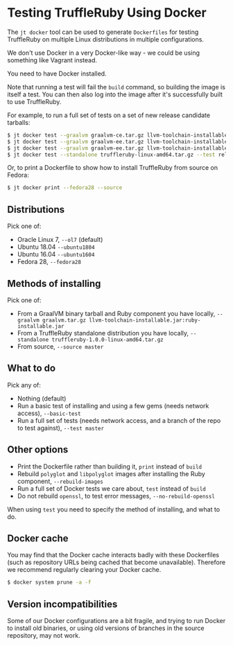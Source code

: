 # Testing TruffleRuby Using Docker

The `jt docker` tool can be used to generate `Dockerfiles` for testing
TruffleRuby on multiple Linux distributions in multiple configurations.

We don't use Docker in a very Docker-like way - we could be using something like
Vagrant instead.

You need to have Docker installed.

Note that running a test will fail the `build` command, so building the image
is itself a test. You can then also log into the image after it's successfully
built to use TruffleRuby.

For example, to run a full set of tests on a set of new release candidate tarballs:

```bash
$ jt docker test --graalvm graalvm-ce.tar.gz llvm-toolchain-installable.jar:ruby-installable-ce.jar --test release_branch
$ jt docker test --graalvm graalvm-ee.tar.gz llvm-toolchain-installable.jar:ruby-installable-ee.jar --test release_branch
$ jt docker test --graalvm graalvm-ee.tar.gz llvm-toolchain-installable.jar:ruby-installable-ee.jar --rebuild-images native-image-installable-ee.jar --test release_branch
$ jt docker test --standalone truffleruby-linux-amd64.tar.gz --test release_branch
```

Or, to print a Dockerfile to show how to install TruffleRuby from source on
Fedora:

```bash
$ jt docker print --fedora28 --source
```

## Distributions

Pick one of:

* Oracle Linux 7, `--ol7` (default)
* Ubuntu 18.04 `--ubuntu1804`
* Ubuntu 16.04 `--ubuntu1604`
* Fedora 28, `--fedora28`

## Methods of installing

Pick one of:

* From a GraalVM binary tarball and Ruby component you have locally, `--graalvm graalvm.tar.gz llvm-toolchain-installable.jar:ruby-installable.jar`
* From a TruffleRuby standalone distribution you have locally, `--standalone truffleruby-1.0.0-linux-amd64.tar.gz`
* From source, `--source master`

## What to do

Pick any of:

* Nothing (default)
* Run a basic test of installing and using a few gems (needs network access), `--basic-test`
* Run a full set of tests (needs network access, and a branch of the repo to test against), `--test master`

## Other options

* Print the Dockerfile rather than building it, `print` instead of `build`
* Rebuild `polyglot` and `libpolyglot` images after installing the Ruby component, `--rebuild-images`
* Run a full set of Docker tests we care about, `test` instead of `build`
* Do not rebuild `openssl`, to test error messages, `--no-rebuild-openssl`

When using `test` you need to specify the method of installing, and what to do.

## Docker cache

You may find that the Docker cache interacts badly with these Dockerfiles (such
as repository URLs being cached that become unavailable). Therefore we recommend
regularly clearing your Docker cache.

```bash
$ docker system prune -a -f
```

## Version incompatibilities

Some of our Docker configurations are a bit fragile, and trying to run Docker
to install old binaries, or using old versions of branches in the source
repository, may not work.
